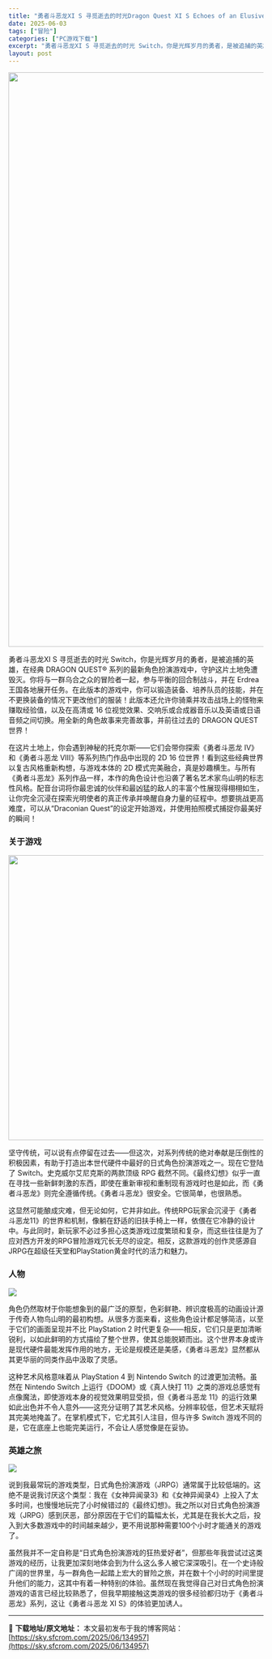 ```yaml
---
title: "勇者斗恶龙XI S 寻觅逝去的时光Dragon Quest XI S Echoes of an Elusive Age+更新1.5.0 Switch中文"
date: 2025-06-03
tags: ["冒险"]
categories: ["PC游戏下载"]
excerpt: "勇者斗恶龙XI S 寻觅逝去的时光 Switch，你是光辉岁月的勇者，是被追捕的英雄，在经典 DRAGON QUEST® 系列的最新角色扮演游戏中，守护这片土地免遭毁灭。你将与一群乌合之众的冒险者一起，参与平衡的回合制战斗，并在 Erdrea 王国各地展开任务。在此版本的游戏中，你可以锻造装备、培养&hellip;"
layout: post
---
```


<img class="aligncenter size-full wp-image-134959" src="https://sky.sfcrom.com/wp-content/uploads/2025/06/2025060302022197.webp" alt="" width="700" height="1133" />

<span>勇者斗恶龙XI S 寻觅逝去的时光 Switch，你是光辉岁月的勇者，是被追捕的英雄，在经典 DRAGON QUEST® 系列的最新角色扮演游戏中，守护这片土地免遭毁灭。你将与一群乌合之众的冒险者一起，参与平衡的回合制战斗，并在 Erdrea 王国各地展开任务。在此版本的游戏中，你可以锻造装备、培养队员的技能，并在不更换装备的情况下更改他们的服装！此版本还允许你骑乘并攻击战场上的怪物来赚取经验值，以及在高清或 16 位视觉效果、交响乐或合成器音乐以及英语或日语音频之间切换。用全新的角色故事来完善故事，并前往过去的 DRAGON QUEST 世界！</span>

<span>在这片土地上，你会遇到神秘的托克尔斯——它们会带你探索《勇者斗恶龙 IV》和《勇者斗恶龙 VIII》等系列热门作品中出现的 2D 16 位世界！看到这些经典世界以复古风格重新构想，与游戏本体的 2D 模式完美融合，真是妙趣横生。与所有《勇者斗恶龙》系列作品一样，本作的角色设计也沿袭了著名艺术家鸟山明的标志性风格。配音台词将你最忠诚的伙伴和最凶猛的敌人的丰富个性展现得栩栩如生，让你完全沉浸在探索光明使者的真正传承并唤醒自身力量的征程中。想要挑战更高难度，可以从“Draconian Quest”的设定开始游戏，并使用拍照模式捕捉你最美好的瞬间！</span>
<h3><span>关于游戏</span></h3>
<img class="aligncenter size-full wp-image-134958" src="https://sky.sfcrom.com/wp-content/uploads/2025/06/2025060302022077.webp" alt="" width="1000" height="562" />

<span>坚守传统，可以说有点停留在过去——但这次，对系列传统的绝对奉献是压倒性的积极因素，有助于打造出本世代硬件中最好的日式角色扮演游戏之一。现在它登陆了 Switch。史克威尔艾尼克斯的两款顶级 RPG 截然不同。《最终幻想》似乎一直在寻找一些新鲜刺激的东西，即使在重新审视和重制现有游戏时也是如此，而《勇者斗恶龙》则完全遵循传统。《勇者斗恶龙》很安全。它很简单，也很熟悉。</span>

<span>这显然可能酿成灾难，但无论如何，它并非如此。传统​​RPG玩家会沉浸于《勇者斗恶龙11》的世界和机制，像躺在舒适的旧扶手椅上一样，依偎在它冷静的设计中。与此同时，新玩家不必过多担心这类游戏过度繁琐和复杂，而这些往往是为了应对西方开发的RPG冒险游戏冗长无尽的设定。相反，这款游戏的创作灵感源自JRPG在超级任天堂和PlayStation黄金时代的活力和魅力。</span>
<h3><span>人物</span></h3>
<img src="https://shared.cloudflare.steamstatic.com/store_item_assets/steam/apps/1295510/ss_0f5dbd89857237c60b18bfa4e61445ddd31c87f3.1920x1080.jpg?t=1727228467" />

<span>角色仍然取材于你能想象到的最广泛的原型，色彩鲜艳、辨识度极高的动画设计源于传奇人物鸟山明的最初构想。从很多方面来看，这些角色设计都足够简洁，以至于它们的画面呈现并不比 PlayStation 2 时代更复杂——相反，它们只是更加清晰锐利，以如此鲜明的方式描绘了整个世界，使其总能脱颖而出。这个世界本身或许是现代硬件最能发挥作用的地方，无论是规模还是美感，《勇者斗恶龙》显然都从其更华丽的同类作品中汲取了灵感。</span>

<span>这种艺术风格意味着从 PlayStation 4 到 Nintendo Switch 的过渡更加流畅。虽然在 Nintendo Switch 上运行《DOOM》或《真人快打 11》之类的游戏总感觉有点像魔法，即使游戏本身的视觉效果明显受损，但《勇者斗恶龙 11》的运行效果如此出色并不令人意外——这充分证明了其艺术风格。分辨率较低，但艺术天赋将其完美地掩盖了。在掌机模式下，它尤其引人注目，但与许多 Switch 游戏不同的是，它在底座上也能完美运行，不会让人感觉像是在妥协。</span>
<h3><span>英雄之旅</span></h3>
<img src="https://shared.cloudflare.steamstatic.com/store_item_assets/steam/apps/1295510/ss_ea4b3434d52c024031fbc3dac8c0ecb1f0afa9fd.1920x1080.jpg?t=1727228467" />

<span>说到我最常玩的游戏类型，日式角色扮演游戏（JRPG）通常属于比较低端的。这绝不是说我讨厌这个类型：我在《女神异闻录3》和《女神异闻录4》上投入了太多时间，也慢慢地玩完了小时候错过的《最终幻想》。我之所以对日式角色扮演游戏（JRPG）感到厌恶，部分原因在于它们的篇幅太长，尤其是在我长大之后，投入到大多数游戏中的时间越来越少，更不用说那种需要100个小时才能通关的游戏了。</span>

<span>虽然我并不一定自称是“日式角色扮演游戏的狂热爱好者”，但那些年我尝试过这类游戏的经历，让我更加深刻地体会到为什么这么多人被它深深吸引。在一个史诗般广阔的世界里，与一群角色一起踏上宏大的冒险之旅，并在数十个小时的时间里提升他们的能力，这其中有着一种特别的体验。虽然现在我觉得自己对日式角色扮演游戏的语言已经比较熟悉了，但我早期接触这类游戏的很多经验都归功于《勇者斗恶龙》系列，这让《勇者斗恶龙 XI S》的体验更加诱人。</span>

---
📖 **下载地址/原文地址：** 本文最初发布于我的博客网站：[https://sky.sfcrom.com/2025/06/134957](https://sky.sfcrom.com/2025/06/134957)

